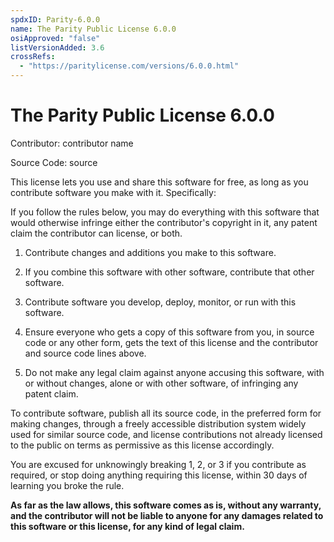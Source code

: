 ```yaml
---
spdxID: Parity-6.0.0
name: The Parity Public License 6.0.0
osiApproved: "false"
listVersionAdded: 3.6
crossRefs: 
  - "https://paritylicense.com/versions/6.0.0.html"
---
```


# The Parity Public License 6.0.0

Contributor: contributor name

Source Code: source

This license lets you use and share this software for free, as long as you contribute software you make with it. Specifically:

If you follow the rules below, you may do everything with this software that would otherwise infringe either the contributor's copyright in it, any patent claim the contributor can license, or both.

1. Contribute changes and additions you make to this software.

2. If you combine this software with other software, contribute that other software.

3. Contribute software you develop, deploy, monitor, or run with this software.

4. Ensure everyone who gets a copy of this software from you, in source code or any other form, gets the text of this license and the contributor and source code lines above.

5. Do not make any legal claim against anyone accusing this software, with or without changes, alone or with other software, of infringing any patent claim.

To contribute software, publish all its source code, in the preferred form for making changes, through a freely accessible distribution system widely used for similar source code, and license contributions not already licensed to the public on terms as permissive as this license accordingly.

You are excused for unknowingly breaking 1, 2, or 3 if you contribute as required, or stop doing anything requiring this license, within 30 days of learning you broke the rule.

**As far as the law allows, this software comes as is, without any warranty, and the contributor will not be liable to anyone for any damages related to this software or this license, for any kind of legal claim.**
